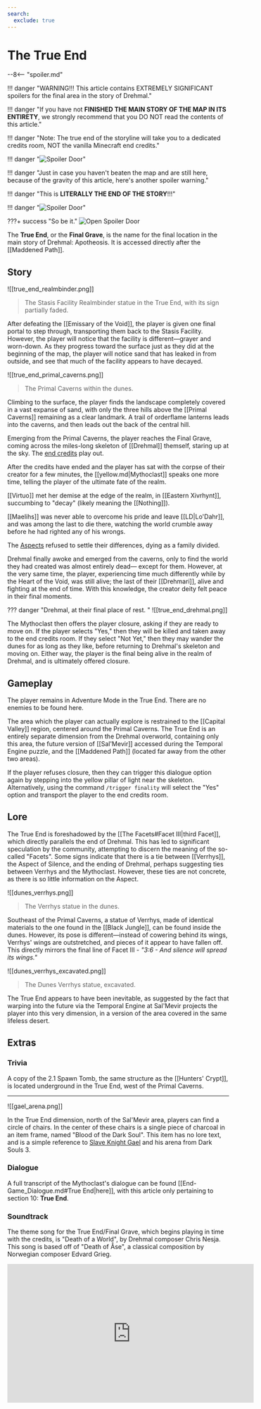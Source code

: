 ```yaml
---
search:
  exclude: true
---
```


# The True End

--8<-- "spoiler.md"

!!! danger "WARNING!!! This article contains EXTREMELY SIGNIFICANT spoilers for the final area in the story of Drehmal."

!!! danger "If you have not **FINISHED THE MAIN STORY OF THE MAP IN ITS ENTIRETY**, we strongly recommend that you DO NOT read the contents of this article."

!!! danger "Note: The true end of the storyline will take you to a dedicated credits room, NOT the vanilla Minecraft end credits."

!!! danger "![Spoiler Door](/assets/img/spoiler_door.png)"

!!! danger "Just in case you haven't beaten the map and are still here, because of the gravity of this article, here's another spoiler warning."

!!! danger "This is **LITERALLY THE END OF THE STORY**!!!"

!!! danger "![Spoiler Door](/assets/img/spoiler_door.png)"

???+ success "So be it."
    ![Open Spoiler Door](/assets/img/yav_dooropen.png)

The **True End**, or the **Final Grave**, is the name for the final location in the main story of Drehmal: Apotheosis. It is accessed directly after the [[Maddened Path]].

## Story
![[true_end_realmbinder.png]]
> The Stasis Facility Realmbinder statue in the True End, with its sign partially faded.

After defeating the [[Emissary of the Void]], the player is given one final portal to step through, transporting them back to the Stasis Facility. However, the player will notice that the facility is different—grayer and worn-down. As they progress toward the surface just as they did at the beginning of the map, the player will notice sand that has leaked in from outside, and see that much of the facility appears to have decayed.

![[true_end_primal_caverns.png]]
> The Primal Caverns within the dunes.

Climbing to the surface, the player finds the landscape completely covered in a vast expanse of sand, with only the three hills above the [[Primal Caverns]] remaining as a clear landmark. A trail of orderflame lanterns leads into the caverns, and then leads out the back of the central hill.

Emerging from the Primal Caverns, the player reaches the Final Grave, coming across the miles-long skeleton of [[Drehmal]] themself, staring up at the sky. The [end credits](endcredits_transcription.md) play out.

After the credits have ended and the player has sat with the corpse of their creator for a few minutes, the [[yellow.md|Mythoclast]] speaks one more time, telling the player of the ultimate fate of the realm. 

[[Virtuo]] met her demise at the edge of the realm, in [[Eastern Xivrhynt]], succumbing to "decay" (likely meaning the [[Nothing]]).

[[Maelihs]] was never able to overcome his pride and leave [[LD|Lo'Dahr]], and was among the last to die there, watching the world crumble away before he had righted any of his wrongs.

The [Aspects](/Lore/Higher_Beings/Aspects/) refused to settle their differences, dying as a family divided.

Drehmal finally awoke and emerged from the caverns, only to find the world they had created was almost entirely dead— except for them. However, at the very same time, the player, experiencing time much differently while by the Heart of the Void, was still alive; the last of their [[Drehmari]], alive and fighting at the end of time. With this knowledge, the creator deity felt peace in their final moments.

??? danger "Drehmal, at their final place of rest. "
    ![[true_end_drehmal.png]]

The Mythoclast then offers the player closure, asking if they are ready to move on. If the player selects "Yes," then they will be killed and taken away to the end credits room. If they select "Not Yet," then they may wander the dunes for as long as they like, before returning to Drehmal's skeleton and moving on. Either way, the player is the final being alive in the realm of Drehmal, and is ultimately offered closure.

## Gameplay
The player remains in Adventure Mode in the True End. There are no enemies to be found here.

The area which the player can actually explore is restrained to the [[Capital Valley]] region, centered around the Primal Caverns. The True End is an entirely separate dimension from the Drehmal overworld, containing only this area, the future version of [[Sal'Mevir]] accessed during the Temporal Engine puzzle, and the [[Maddened Path]] (located far away from the other two areas).

If the player refuses closure, then they can trigger this dialogue option again by stepping into the yellow pillar of light near the skeleton. Alternatively, using the command `/trigger finality` will select the "Yes" option and transport the player to the end credits room.

## Lore
The True End is foreshadowed by the [[The Facets#Facet III|third Facet]], which directly parallels the end of Drehmal. This has led to significant speculation by the community, attempting to discern the meaning of the so-called "Facets". Some signs indicate that there is a tie between [[Verrhys]], the Aspect of Silence, and the ending of Drehmal, perhaps suggesting ties between Verrhys and the Mythoclast. However, these ties are not concrete, as there is so little information on the Aspect.

![[dunes_verrhys.png]]
> The Verrhys statue in the dunes.

Southeast of the Primal Caverns, a statue of Verrhys, made of identical materials to the one found in the [[Black Jungle]], can be found inside the dunes. However, its pose is different—instead of cowering behind its wings, Verrhys' wings are outstretched, and pieces of it appear to have fallen off. This directly mirrors the final line of Facet III - *"3:6 - And silence will spread its wings."*

![[dunes_verrhys_excavated.png]]
> The Dunes Verrhys statue, excavated.

The True End appears to have been inevitable, as suggested by the fact that warping into the future via the Temporal Engine at Sal'Mevir projects the player into this very dimension, in a version of the area covered in the same lifeless desert. 

## Extras

### Trivia

A copy of the 2.1 Spawn Tomb, the same structure as the [[Hunters' Crypt]], is located underground in the True End, west of the Primal Caverns.

***

![[gael_arena.png]]

In the True End dimension, north of the Sal'Mevir area, players can find a circle of chairs. In the center of these chairs is a single piece of charcoal in an item frame, named "Blood of the Dark Soul". This item has no lore text, and is a simple reference to [Slave Knight Gael](https://darksouls3.wiki.fextralife.com/Slave+Knight+Gael+(Boss)) and his arena from Dark Souls 3.

### Dialogue

A full transcript of the Mythoclast's dialogue can be found [[End-Game_Dialogue.md#True End|here]], with this article only pertaining to section 10: **True End**.

### Soundtrack

The theme song for the True End/Final Grave, which begins playing in time with the credits, is "Death of a World", by Drehmal composer Chris Nesja. This song is based off of "Death of Åse", a classical composition by Norwegian composer Edvard Grieg.

<iframe width="560" height="315" src="https://www.youtube.com/embed/a6yb-QK8PL8?si=-64kIfXhhHREz7Jx" title="YouTube video player" frameborder="0" allow="accelerometer; autoplay; clipboard-write; encrypted-media; gyroscope; picture-in-picture; web-share" referrerpolicy="strict-origin-when-cross-origin" allowfullscreen></iframe>
